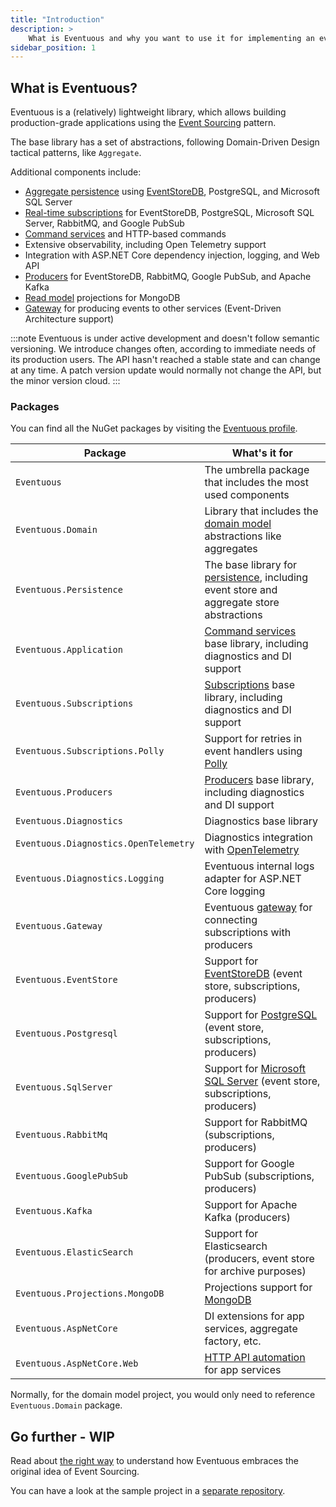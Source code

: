 ```yaml
---
title: "Introduction"
description: >
    What is Eventuous and why you want to use it for implementing an event-sourced system with .NET or .NET Core?
sidebar_position: 1
---
```


## What is Eventuous?

Eventuous is a (relatively) lightweight library, which allows building production-grade applications using the [Event Sourcing](https://zimarev.com/blog/event-sourcing/introduction/) pattern.

The base library has a set of abstractions, following Domain-Driven Design tactical patterns, like `Aggregate`.

Additional components include:
- [Aggregate persistence](../persistence) using [EventStoreDB](https://eventstore.com), PostgreSQL, and Microsoft SQL Server
- [Real-time subscriptions](../subscriptions) for EventStoreDB, PostgreSQL, Microsoft SQL Server, RabbitMQ, and Google PubSub
- [Command services](../application) and HTTP-based commands
- Extensive observability, including Open Telemetry support
- Integration with ASP.NET Core dependency injection, logging, and Web API
- [Producers](../producers) for EventStoreDB, RabbitMQ, Google PubSub, and Apache Kafka
- [Read model](../read-models) projections for MongoDB
- [Gateway](../gateway) for producing events to other services (Event-Driven Architecture support)

:::note
Eventuous is under active development and doesn't follow semantic versioning. We introduce changes often, according to immediate needs of its production users. The API hasn't reached a stable state and can change at any time. A patch version update would normally not change the API, but the minor version cloud.
:::

### Packages

You can find all the NuGet packages by visiting the [Eventuous profile](https://www.nuget.org/profiles/Eventuous/).

| Package                               | What's it for                                                                                              |
|---------------------------------------|------------------------------------------------------------------------------------------------------------|
| `Eventuous`                           | The umbrella package that includes the most used components                                                |
| `Eventuous.Domain`                    | Library that includes the [domain model](../domain) abstractions like aggregates                           |
| `Eventuous.Persistence`               | The base library for [persistence](../persistence), including event store and aggregate store abstractions |
| `Eventuous.Application`               | [Command services](../application) base library, including diagnostics and DI support                      |
| `Eventuous.Subscriptions`             | [Subscriptions](../subscriptions) base library, including diagnostics and DI support                       |
| `Eventuous.Subscriptions.Polly`       | Support for retries in event handlers using [Polly](http://www.thepollyproject.org/)                       |
| `Eventuous.Producers`                 | [Producers](../producers) base library, including diagnostics and DI support                               |
| `Eventuous.Diagnostics`               | Diagnostics base library                                                                                   |
| `Eventuous.Diagnostics.OpenTelemetry` | Diagnostics integration with [OpenTelemetry](https://opentelemetry.io/)                                    |
| `Eventuous.Diagnostics.Logging`       | Eventuous internal logs adapter for ASP.NET Core logging                                                   |
| `Eventuous.Gateway`                   | Eventuous [gateway](../gateway) for connecting subscriptions with producers                                |
| `Eventuous.EventStore`                | Support for [EventStoreDB](../infra/esdb) (event store, subscriptions, producers)                          |
| `Eventuous.Postgresql`                | Support for [PostgreSQL](../infra/postgres) (event store, subscriptions, producers)                        |
| `Eventuous.SqlServer`                 | Support for [Microsoft SQL Server](../infra/mssql) (event store, subscriptions, producers)                 |
| `Eventuous.RabbitMq`                  | Support for RabbitMQ (subscriptions, producers)                                                            |
| `Eventuous.GooglePubSub`              | Support for Google PubSub (subscriptions, producers)                                                       |
| `Eventuous.Kafka`                     | Support for Apache Kafka (producers)                                                                       |
| `Eventuous.ElasticSearch`             | Support for Elasticsearch (producers, event store for archive purposes)                                    |
| `Eventuous.Projections.MongoDB`       | Projections support for [MongoDB](https://www.mongodb.com/)                                                |
| `Eventuous.AspNetCore`                | DI extensions for app services, aggregate factory, etc.                                                    |
| `Eventuous.AspNetCore.Web`            | [HTTP API automation](../application/command-api) for app services                                         |

Normally, for the domain model project, you would only need to reference `Eventuous.Domain` package.

## Go further - WIP

Read about [the right way](the-right-way) to understand how Eventuous embraces the original idea of Event Sourcing.

You can have a look at the sample project in a [separate repository](https://github.com/Eventuous/dotnet-sample).

